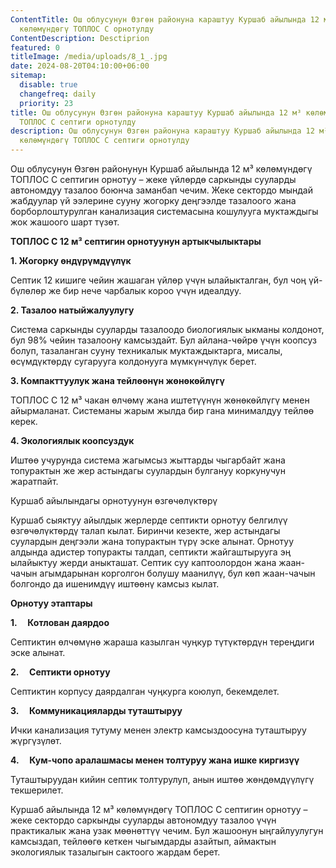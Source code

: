 ```yaml
---
ContentTitle: Ош облусунун Өзгөн районуна караштуу Куршаб айылында 12 м³
  көлөмүндөгү ТОПЛОС С орнотулду
ContentDescription: Desctiprion
featured: 0
titleImage: /media/uploads/8_1_.jpg
date: 2024-08-20T04:10:00+06:00
sitemap:
  disable: true
  changefreq: daily
  priority: 23
title: Ош облусунун Өзгөн районуна караштуу Куршаб айылында 12 м³ көлөмүндөгү
  ТОПЛОС С септиги орнотулду
description: Ош облусунун Өзгөн районуна караштуу Куршаб айылында 12 м³
  көлөмүндөгү ТОПЛОС С септиги орнотулду
---
```

Ош облусунун Өзгөн районунун Куршаб айылында 12 м³ көлөмүндөгү ТОПЛОС С
септигин орнотуу – жеке үйлөрдө саркынды сууларды автономдуу тазалоо боюнча
заманбап чечим. Жеке сектордо мындай жабдуулар үй ээлерине сууну жогорку
деңгээлде тазалоого жана борборлоштурулган канализация системасына кошулууга
муктаждыгы жок жашоого шарт түзөт.

**ТОПЛОС С 12 м³ септигин орнотуунун артыкчылыктары**

**1. Жогорку өндүрүмдүүлүк**

Септик 12 кишиге чейин жашаган үйлөр үчүн ылайыкталган, бул чоң үй-бүлөлөр же
бир нече чарбалык короо үчүн идеалдуу.

**2. Тазалоо натыйжалуулугу**

Система саркынды сууларды тазалоодо биологиялык ыкманы колдонот, бул 98% чейин
тазалоону камсыздайт. Бул айлана-чөйрө үчүн коопсуз болуп, тазаланган сууну
техникалык муктаждыктарга, мисалы, өсүмдүктөрдү сугарууга колдонууга
мүмкүнчүлүк берет.

**3. Компакттуулук жана тейлөөнүн жөнөкөйлүгү**

ТОПЛОС С 12 м³ чакан өлчөмү жана иштетүүнүн жөнөкөйлүгү менен айырмаланат.
Системаны жарым жылда бир гана минималдуу тейлөө керек.

**4. Экологиялык коопсуздук**

Иштөө учурунда система жагымсыз жыттарды чыгарбайт жана топурактын же жер
астындагы суулардын булгануу коркунучун жаратпайт.

Куршаб айылындагы орнотуунун
өзгөчөлүктөрү

Куршаб сыяктуу айылдык жерлерде септикти орнотуу белгилүү өзгөчөлүктөрдү
талап кылат. Биринчи кезекте, жер астындагы суулардын деңгээли жана топурактын
түрү эске алынат. Орнотуу алдында адистер топуракты талдап, септикти
жайгаштырууга эң ылайыктуу жерди аныкташат. Септик суу каптоолордон жана
жаан-чачын агымдарынан корголгон болушу маанилүү, бул көп жаан-чачын болгондо
да ишенимдүү иштөөнү камсыз кылат.

**Орнотуу этаптары**

**1.     Котлован даярдоо**

Септиктин өлчөмүнө жараша казылган чуңкур түтүктөрдүн тереңдиги эске алынат.

**2.     Септикти орнотуу**

Септиктин корпусу даярдалган чуңкурга коюлуп, бекемделет.

**3.     Коммуникацияларды туташтыруу**

Ички канализация тутуму менен электр камсыздоосуна туташтыруу жүргүзүлөт.

**4.     Кум-чопо аралашмасы менен толтуруу жана ишке киргизүү**

Туташтыруудан кийин септик толтурулуп, анын иштөө жөндөмдүүлүгү текшерилет.

Куршаб айылында 12 м³ көлөмүндөгү ТОПЛОС С септигин орнотуу – жеке сектордо
саркынды сууларды автономдуу тазалоо үчүн практикалык жана узак мөөнөттүү
чечим. Бул жашоонун ыңгайлуулугун камсыздап, тейлөөгө кеткен чыгымдарды
азайтып, аймактын экологиялык тазалыгын сактоого жардам берет.

